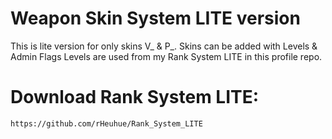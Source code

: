 # Weapon Skin System LITE version
 This is lite version for only skins V_ & P_.
 Skins can be added with Levels & Admin Flags
 Levels are used from my Rank System LITE in this profile repo.

# Download Rank System LITE:
	https://github.com/rHeuhue/Rank_System_LITE
